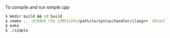 To compile and run simple.cpp

```bash
$ mkdir build && cd build 
$ cmake .. -DCMAKE_CXX_COMPILER=/path/to/syntax/handler/clang++ -DExaTN_DIR=$HOME/.exatn
$ make 
$ ./simple
```
